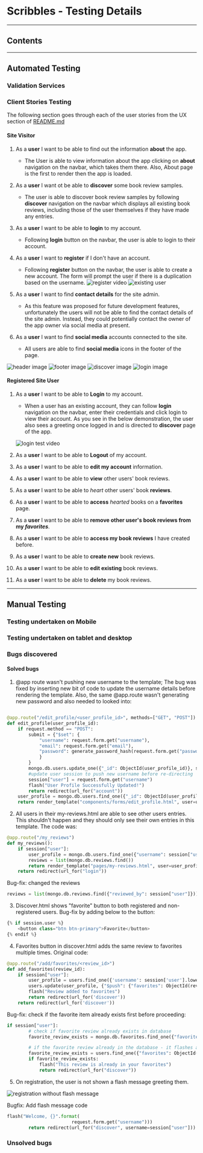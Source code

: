 # Scribbles - Testing Details #

---

## Contents ##

---

## Automated Testing ##

### Validation Services ###

### Client Stories Testing ###

The following section goes through each of the user stories from the UX section of [README.md](\scribbles\README.md)

#### **Site Visitor** ####

1. As a **user** I want to be able to find out the information **about** the app.
    - The User is able to view information about the app clicking on **about** navigation on the navbar, which takes them there. Also, About page is the first to render then the app is loaded.
2. As a **user** I want ot be able to **discover** some book review samples.
   - The user is able to discover book review samples by following **discover** navigation on the navbar which displays all existing book reviews, including those of the user themselves if they have made any entries.
3. As a **user** I want to be able to **login** to my account.
   - Following **login** button on the navbar, the user is able to login to their account.
4. As a **user** I want to **register** if I don't have an account.
   - Following **register** button on the navbar, the user is able to create a new account. The form will prompt the user if there is a duplication based on the username.
![register video](/wireframes/testing-video/register.gif)
![existing user](/wireframes/testing-video/existing-user.gif)

5. As a **user** I want to find **contact details** for the site admin.
    - As this feature was proposed for future development features, unfortunately the users will not be able to find the contact details of the site admin. Instead, they could potentially contact the owner of the app owner via social media at present.
6. As a **user** I want to find **social media** accounts connected to the site.
   - All users are able to find **social media** icons in the footer of the page.

![header image](/wireframes/testing-images/header.jpg)
![footer image](/wireframes/testing-images/footer.jpg)
![discover image](/wireframes/testing-images/discover.jpg)
![login image](/wireframes/testing-images/login.jpg)

#### **Registered Site User** ####

1. As a **user** I want to be able to **Login** to my account.
   - When a user has an existing account, they can follow **login** navigation on the navbar, enter their credentials and click login to view their account. As you see in the below demonstration, the user also sees a greeting once logged in and is directed to **discover** page of the app.
  
   ![login test video](/wireframes/testing-video/login.gif)

2. As a **user** I want to be able to  **Logout** of my account.
3. As a **user** I want to be able to **edit my account** information.
4. As a **user** I want to be able to **view** other users' book reviews.
5. As a **user** I want to be able to *heart* other users' book **reviews**.
6. As a **user** I want to be able to **access** *hearted* books on a **favorites** page.
7. As a **user** I want to be able to **remove other user's book reviews from my *favorites***.
8. As a **user** I want to be able to **access my book reviews** I have created before.
9. As a **user** I want to be able to **create new** book reviews.
10. As a **user** I want to be able to **edit existing** book reviews.
11. As a **user** I want to be able to **delete** my book reviews.

---

## Manual Testing ##

### Testing undertaken on Mobile ###

### Testing undertaken on tablet and desktop ###

### Bugs discovered ###

#### Solved bugs ####

1. @app route wasn't pushing new username to the template; The bug was fixed by inserting new bit of code to update the username details before rendering the template.
Also, the same @app.route wasn't generating new password and also needed to looked into:

```python

@app.route("/edit_profile/<user_profile_id>", methods=["GET", "POST"])
def edit_profile(user_profile_id):
    if request.method == "POST":
        submit = {"$set": {
            "username": request.form.get("username"),
            "email": request.form.get("email"),
            "password": generate_password_hash(request.form.get("password"))
            }
        }
        mongo.db.users.update_one({"_id": ObjectId(user_profile_id)}, submit)
        #update user session to push new username before re-directing
        session["user"] = request.form.get("username")
        flash("User Profile Successfully Updated!")
        return redirect(url_for("account"))  
    user_profile = mongo.db.users.find_one({"_id": ObjectId(user_profile_id)})
    return render_template("components/forms/edit_profile.html", user=user_profile)
```

   2. All users in their my-reviews.html are able to see other users entries. This shouldn't happen and they should only see their own entries in this template. The code was:

```python
@app.route("/my_reviews")
def my_reviews():
    if session["user"]:
        user_profile = mongo.db.users.find_one({"username": session["user"]})
        reviews = list(mongo.db.reviews.find())
        return render_template("pages/my-reviews.html", user=user_profile, reviews=reviews)
    return redirect(url_for("login"))

```

Bug-fix: changed the reviews  

```python
reviews = list(mongo.db.reviews.find({"reviewed_by": session["user"]}))

```

3. Discover.html shows "favorite" button to both registered and non-registered users.
   Bug-fix by adding below to the button:

```python
{% if session.user %}
    <button class="btn btn-primary">Favorite</button>
{% endif %}

```

4. Favorites button in discover.html adds the same review to favorites multiple times.
   Original code:

```python
@app.route("/add/favorites/<review_id>")
def add_favorites(review_id):
    if session["user"]:
        user_profile = users.find_one({'username': session['user'].lower()})
        users.update(user_profile, {"$push": {"favorites": ObjectId(review_id)}})
        flash("Review added to favorites")
        return redirect(url_for('discover'))
    return redirect(url_for('discover'))
```

Bug-fix: check if the favorite item already exists first before proceeding:

```python
if session["user"]:
        # check if favorite review already exists in database
        favorite_review_exists = mongo.db.favorites.find_one({"favorite": review_id})

        # if the favorite review already in the database - it flashes a message
        favorite_review_exists = users.find_one({"favorites": ObjectId(review_id)})
        if favorite_review_exists:
            flash("This review is already in your favorites")
            return redirect(url_for("discover"))
```

5. On registration, the user is not shown a flash message greeting them.

![registration without flash message](/wireframes/testing-video/register-with-bug.gif)

Bugfix: Add flash message code

```python
flash("Welcome, {}".format(
                        request.form.get("username")))
        return redirect(url_for("discover", username=session["user"]))
```

### Unsolved bugs ###



